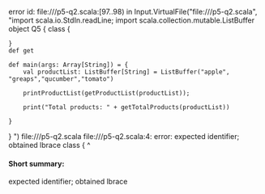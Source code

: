 error id: file://<WORKSPACE>/p5-q2.scala:[97..98) in Input.VirtualFile("file://<WORKSPACE>/p5-q2.scala", "import scala.io.StdIn.readLine;
import scala.collection.mutable.ListBuffer
object Q5 {
    class {
        
    }
    def get

    def main(args: Array[String]) = {
        val productList: ListBuffer[String] = ListBuffer("apple", "greaps","qucumber","tomato")
        
        printProductList(getProductList(productList));
        
        print("Total products: " + getTotalProducts(productList))

    }
}
")
file://<WORKSPACE>/p5-q2.scala
file://<WORKSPACE>/p5-q2.scala:4: error: expected identifier; obtained lbrace
    class {
          ^
#### Short summary: 

expected identifier; obtained lbrace